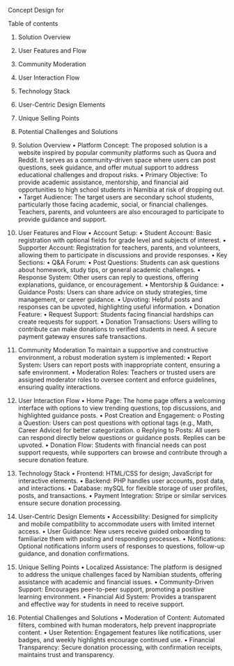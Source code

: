 Concept Design for

Table of contents

1. Solution Overview
2. User Features and Flow
3. Community Moderation
4. User Interaction Flow
5. Technology Stack
6. User-Centric Design Elements
7. Unique Selling Points
8. Potential Challenges and Solutions






1. Solution Overview
•	Platform Concept: The proposed solution is a website inspired by popular community platforms such as Quora and Reddit. It serves as a community-driven space where users can post questions, seek guidance, and offer mutual support to address educational challenges and dropout risks.
•	Primary Objective: To provide academic assistance, mentorship, and financial aid opportunities to high school students in Namibia at risk of dropping out.
•	Target Audience: The target users are secondary school students, particularly those facing academic, social, or financial challenges. Teachers, parents, and volunteers are also encouraged to participate to provide guidance and support.




2. User Features and Flow
•	Account Setup:
•	Student Account: Basic registration with optional fields for grade level and subjects of interest.
•	Supporter Account: Registration for teachers, parents, and volunteers, allowing them to participate in discussions and provide responses.
•	Key Sections:
•	Q&A Forum:
•	Post Questions: Students can ask questions about homework, study tips, or general academic challenges.
•	Response System: Other users can reply to questions, offering explanations, guidance, or encouragement.
•	Mentorship & Guidance:
•	Guidance Posts: Users can share advice on study strategies, time management, or career guidance.
•	Upvoting: Helpful posts and responses can be upvoted, highlighting useful information.
•	Donation Feature:
•	Request Support: Students facing financial hardships can create requests for support.
•	Donation Transactions: Users willing to contribute can make donations to verified students in need. A secure payment gateway ensures safe transactions.


3. Community Moderation
To maintain a supportive and constructive environment, a robust moderation system is implemented:
•	Report System: Users can report posts with inappropriate content, ensuring a safe environment.
•	Moderation Roles: Teachers or trusted users are assigned moderator roles to oversee content and enforce guidelines, ensuring quality interactions.


4. User Interaction Flow
•	Home Page: The home page offers a welcoming interface with options to view trending questions, top discussions, and highlighted guidance posts.
•	Post Creation and Engagement:
o	Posting a Question: Users can post questions with optional tags (e.g., Math, Career Advice) for better categorization.
o	Replying to Posts: All users can respond directly below questions or guidance posts. Replies can be upvoted.
•	Donation Flow: Students with financial needs can post support requests, while supporters can browse and contribute through a secure donation feature.


5. Technology Stack
•	Frontend: HTML/CSS for design; JavaScript for interactive elements.
•	Backend: PHP handles user accounts, post data, and interactions.
•	Database: mySQL for flexible storage of user profiles, posts, and transactions.
•	Payment Integration: Stripe or similar services ensure secure donation processing.


6. User-Centric Design Elements
•	Accessibility: Designed for simplicity and mobile compatibility to accommodate users with limited internet access.
•	User Guidance: New users receive guided onboarding to familiarize them with posting and responding processes.
•	Notifications: Optional notifications inform users of responses to questions, follow-up guidance, and donation confirmations.


7. Unique Selling Points
•	Localized Assistance: The platform is designed to address the unique challenges faced by Namibian students, offering assistance with academic and financial issues.
•	Community-Driven Support: Encourages peer-to-peer support, promoting a positive learning environment.
•	Financial Aid System: Provides a transparent and effective way for students in need to receive support.


8. Potential Challenges and Solutions
•	Moderation of Content: Automated filters, combined with human moderators, help prevent inappropriate content.
•	User Retention: Engagement features like notifications, user badges, and weekly highlights encourage continued use.
•	Financial Transparency: Secure donation processing, with confirmation receipts, maintains trust and transparency.
